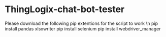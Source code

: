 # ThingLogix-chat-bot-tester
Please download the following pip extentions for the script to work \n
pip install pandas xlsxwriter
pip install selenium
pip install webdriver_manager
